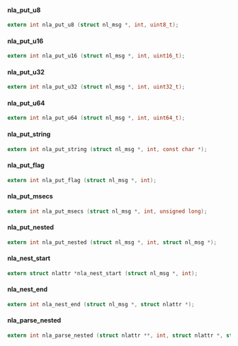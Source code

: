 

#### nla_put_u8

```c
extern int nla_put_u8 (struct nl_msg *, int, uint8_t);
```

#### nla_put_u16

```c
extern int nla_put_u16 (struct nl_msg *, int, uint16_t);
```

#### nla_put_u32

```c
extern int nla_put_u32 (struct nl_msg *, int, uint32_t);
```

#### nla_put_u64

```c
extern int nla_put_u64 (struct nl_msg *, int, uint64_t);
```

#### nla_put_string

```c
extern int nla_put_string (struct nl_msg *, int, const char *);
```

#### nla_put_flag

```c
extern int nla_put_flag (struct nl_msg *, int);
```

#### nla_put_msecs

```c
extern int nla_put_msecs (struct nl_msg *, int, unsigned long);
```





#### nla_put_nested

```c
extern int nla_put_nested (struct nl_msg *, int, struct nl_msg *);
```

#### nla_nest_start

```c
extern struct nlattr *nla_nest_start (struct nl_msg *, int);
```

#### nla_nest_end

```c
extern int nla_nest_end (struct nl_msg *, struct nlattr *);
```

#### nla_parse_nested

```c
extern int nla_parse_nested (struct nlattr **, int, struct nlattr *, struct nla_policy *);
```

